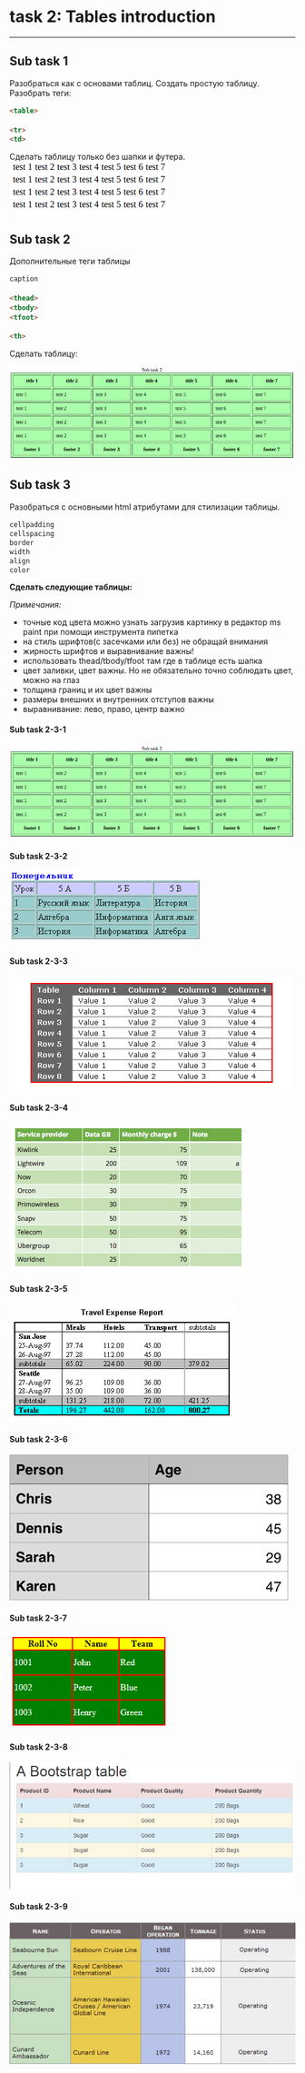 # task 2: Tables introduction

---

## Sub task 1

Разобраться как с основами таблиц. Создать простую таблицу.
Разобрать теги:
```html
<table>

<tr>
<td>
```

Сделать таблицу только без шапки и футера.  
![](./info-files/2-1-1.png)

## Sub task 2

Дополнительные теги таблицы

```html
caption

<thead>
<tbody>
<tfoot>

<th>
```

Сделать таблицу:

![](info-files/2-3-1.png)

## Sub task 3

Разобраться с основными html атрибутами для стилизации таблицы.
```
cellpadding
cellspacing
border
width
align
color
```

**Сделать следующие таблицы:**  

*Примечания:*

- точные код цвета можно узнать загрузив картинку в редактор ms paint при помощи инструмента пипетка
- на стиль шрифтов(с засечками или без) не обращай внимания
- жирность шрифтов и выравнивание важны!
- использовать thead/tbody/tfoot там где в таблице есть шапка
- цвет заливки, цвет важны. Но не обязательно точно соблюдать цвет, можно на глаз
- толщина границ и их цвет важны
- размеры внешних и внутренних отступов важны
- выравнивание: лево, право, центр важно

#### Sub task 2-3-1
![](./info-files/2-3-1.png)

#### Sub task 2-3-2
![](./info-files/2-3-2.png)

#### Sub task 2-3-3
![](./info-files/2-3-3.png)

#### Sub task 2-3-4
![](./info-files/2-3-4.png)

#### Sub task 2-3-5
![](./info-files/2-3-5.gif)

#### Sub task 2-3-6
![](./info-files/2-3-6.png)

#### Sub task 2-3-7
![](./info-files/2-3-7.png)

#### Sub task 2-3-8
![](./info-files/2-3-8.png)

#### Sub task 2-3-9
![](./info-files/2-3-9.jpg)
